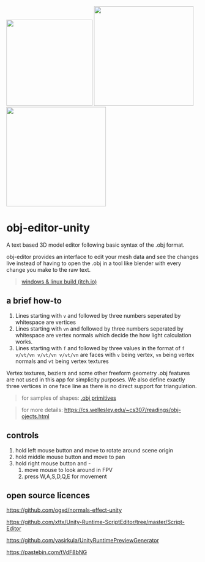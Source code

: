 <img src="https://github.com/user-attachments/assets/16ad69d2-d5f9-4e19-b108-2bbc44d6dec8" width="225px">

<img src="https://github.com/user-attachments/assets/b36419d7-a577-4e7c-92d4-227b52a39e18" width="260px">

<img src="https://github.com/user-attachments/assets/fe086dda-b8bb-465f-bf76-df0726c0cb73" width="260px">



# obj-editor-unity
A text based 3D model editor following basic syntax of the .obj format.

obj-editor provides an interface to edit your mesh data and see the changes live instead of having to open the .obj in a tool like blender with every change you make to the raw text.

> [windows & linux build (itch.io)](https://hmnt.itch.io/obj-editor)

## a brief how-to
1. Lines starting with `v` and followed by three numbers seperated by whitespace are vertices
2. Lines starting with `vn` and followed by three numbers seperated by whitespace are vertex normals which decide the how light calculation works.
3. Lines starting with `f` and followed by three values in the format of `f v/vt/vn v/vt/vn v/vt/vn` are faces with `v` being vertex, `vn` being vertex normals and `vt` being vertex textures
   
Vertex textures, beziers and some other freeform geometry .obj features are not used in this app for simplicity purposes.
We also define exactly three vertices in one face line as there is no direct support for triangulation.

> for samples of shapes: [.obj primitives](https://gist.github.com/hemanth2004/8a22aa78e847fdfbb8ce36c7bb3031c0)

> for more details: https://cs.wellesley.edu/~cs307/readings/obj-ojects.html

## controls
1. hold left mouse button and move to rotate around scene origin
2. hold middle mouse button and move to pan 
3. hold right mouse button and -
   1. move mouse to look around in FPV
   2. press W,A,S,D,Q,E for movement


## open source licences

https://github.com/ogxd/normals-effect-unity

https://github.com/xttx/Unity-Runtime-ScriptEditor/tree/master/Script-Editor

https://github.com/yasirkula/UnityRuntimePreviewGenerator

https://pastebin.com/tVdF8bNG
